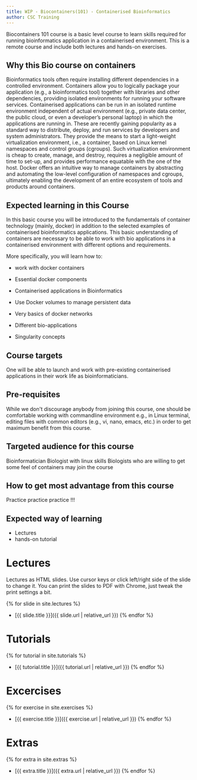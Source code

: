 ```yaml
---
title: WIP - Biocontainers(101) - Containerised Bioinformatics
author: CSC Training
---
```


Biocontainers 101 course is a basic level course to learn skills required for running bioinformatics application in a containerised environment. This is a remote course and include  both lectures and  hands-on exercises.

## Why this Bio course on containers

Bioinformatics tools often require installing different dependencies in a controlled environment. Containers allow you to logically package your application (e.g., a bioinformatics tool) together with libraries and other dependencies, providing isolated environments for running your software services. Containerised applications can be run in an isolated runtime environment independent of actual environment (e.g., private data center, the public cloud, or even a developer’s personal laptop) in which the applications are running in. These are recently gaining popularity as a standard way to distribute, deploy, and run services by developers and system administrators. They provide the means to start a light-weight virtualization environment, i.e., a container, based on Linux kernel namespaces and control groups (cgroups). Such virtualization environment is cheap to create, manage, and destroy, requires a negligible amount of time to set-up, and provides performance equatable with the one of the host. Docker offers an intuitive way to manage containers by abstracting and automating the low-level configuration of namespaces and cgroups, ultimately enabling the development of an entire ecosystem of tools and products around containers.


## Expected learning in this Course

In this basic course you will be introduced to the fundamentals of container technology (mainly, docker) in addition to the selected examples of containerised bioinformatics applications. This basic understanding of containers are necessary to be able to work with bio applications in a containerised environment with different options and requirements.

More specifically, you will learn how to:


- work with docker containers

- Essential docker components

- Containerised applications in Bioinformatics

- Use Docker volumes to manage persistent data

- Very basics of docker networks

- Different bio-applications

- Singularity concepts


## Course targets

One will be able to launch and work with pre-existing containerised applications in their work life  as bioinformaticians.

## Pre-requisites

While we don't discourage anybody from joining this course, one should  be comfortable working with commandline environment e.g., in Linux terminal, editing files with common editors (e.g., vi, nano, emacs, etc.) in order to get maximum benefit from this course.

## Targeted audience for this course

Bioinformatician
Biologist with linux skills
Biologists who are willing to get some feel of containers may join the course


## How to get most advantage from this course

Practice practice practice !!!

## Expected way of learning

- Lectures
- hands-on tutorial

# Lectures

Lectures as HTML slides. Use cursor keys or click left/right side of
the slide to change it. You can print the slides to PDF with Chrome,
just tweak the print settings a bit.

{% for slide in site.lectures %}
- [{{ slide.title }}]({{ slide.url | relative_url }})
{% endfor %}


# Tutorials

{% for tutorial in site.tutorials %}
- [{{ tutorial.title }}]({{ tutorial.url | relative_url }})
{% endfor %}

# Excercises

{% for exercise in site.exercises %}
- [{{ exercise.title }}]({{ exercise.url | relative_url }})
{% endfor %}


# Extras

{% for extra in site.extras %}
- [{{ extra.title }}]({{ extra.url | relative_url }})
{% endfor %}
